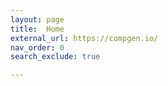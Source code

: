```yaml
---
layout: page
title:  Home
external_url: https://compgen.io/
nav_order: 0
search_exclude: true

---
```

